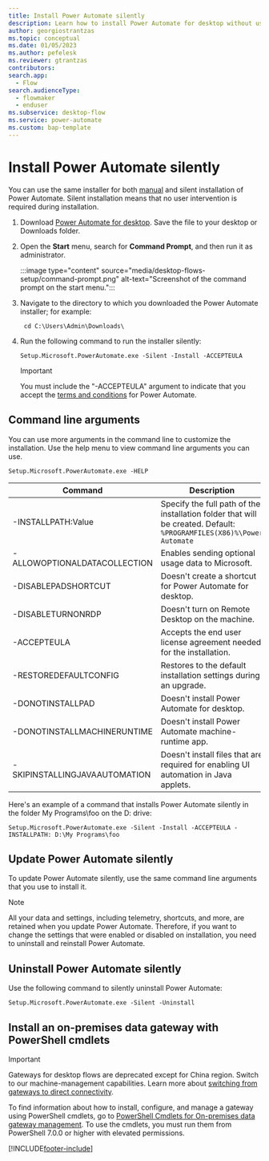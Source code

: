 ```yaml
---
title: Install Power Automate silently
description: Learn how to install Power Automate for desktop without user intervention.
author: georgiostrantzas
ms.topic: conceptual
ms.date: 01/05/2023
ms.author: pefelesk
ms.reviewer: gtrantzas
contributors:
search.app: 
  - Flow 
search.audienceType: 
  - flowmaker
  - enduser
ms.subservice: desktop-flow
ms.service: power-automate
ms.custom: bap-template
---
```


# Install Power Automate silently

You can use the same installer for both [manual](install.md) and silent installation of Power Automate. Silent installation means that no user intervention is required during installation.

1. Download [Power Automate for desktop](https://go.microsoft.com/fwlink/?linkid=2102613). Save the file to your desktop or Downloads folder.

1. Open the **Start** menu, search for **Command Prompt**, and then run it as administrator.

    :::image type="content" source="media/desktop-flows-setup/command-prompt.png" alt-text="Screenshot of the command prompt on the start menu.":::

1. Navigate to the directory to which you downloaded the Power Automate installer; for example:

   ```CMD
    cd C:\Users\Admin\Downloads\
   ```

1. Run the following command to run the installer silently:

   ```CMD
   Setup.Microsoft.PowerAutomate.exe -Silent -Install -ACCEPTEULA
   ```

   >[!IMPORTANT]
   > You must include the "-ACCEPTEULA" argument to indicate that you accept the [terms and conditions](/dynamics365/legal/slt-power-automate-desktop) for Power Automate.

## Command line arguments

You can use more arguments in the command line to customize the installation. Use the help menu to view command line arguments you can use.

```CMD
Setup.Microsoft.PowerAutomate.exe -HELP
```

|Command|Description|
|----|----|
| -INSTALLPATH:Value |Specify the full path of the installation folder that will be created. Default: `%PROGRAMFILES(X86)%\Power Automate`|
| -ALLOWOPTIONALDATACOLLECTION |Enables sending optional usage data to Microsoft.|
| -DISABLEPADSHORTCUT |Doesn't create a shortcut for Power Automate for desktop.|
| -DISABLETURNONRDP |Doesn't turn on Remote Desktop on the machine.|
| -ACCEPTEULA |Accepts the end user license agreement needed for the installation.|
| -RESTOREDEFAULTCONFIG |Restores to the default installation settings during an upgrade.|
| -DONOTINSTALLPAD |Doesn't install Power Automate for desktop.|
| -DONOTINSTALLMACHINERUNTIME |Doesn't install Power Automate machine-runtime app.|
| -SKIPINSTALLINGJAVAAUTOMATION |Doesn't install files that are required for enabling UI automation in Java applets.|

Here's an example of a command that installs Power Automate silently in the folder My Programs\foo on the D: drive:

```CMD
Setup.Microsoft.PowerAutomate.exe -Silent -Install -ACCEPTEULA -INSTALLPATH: D:\My Programs\foo
```

## Update Power Automate silently

To update Power Automate silently, use the same command line arguments that you use to install it.

>[!NOTE]
>All your data and settings, including telemetry, shortcuts, and more, are retained when you update Power Automate. Therefore, if you want to change the settings that were enabled or disabled on installation, you need to uninstall and reinstall Power Automate.

## Uninstall Power Automate silently

Use the following command to silently uninstall Power Automate:

```CMD
Setup.Microsoft.PowerAutomate.exe -Silent -Uninstall
```

## Install an on-premises data gateway with PowerShell cmdlets

> [!IMPORTANT]
> Gateways for desktop flows are deprecated except for China region. Switch to our machine-management capabilities. Learn more about [switching from gateways to direct connectivity](manage-machines.md#switch-from-gateways-to-direct-connectivity).

To find information about how to install, configure, and manage a gateway using PowerShell cmdlets, go to [PowerShell Cmdlets for On-premises data gateway management](/powershell/gateway/overview). To use the cmdlets, you must run them from PowerShell 7.0.0 or higher with elevated permissions.

[!INCLUDE[footer-include](../includes/footer-banner.md)]
